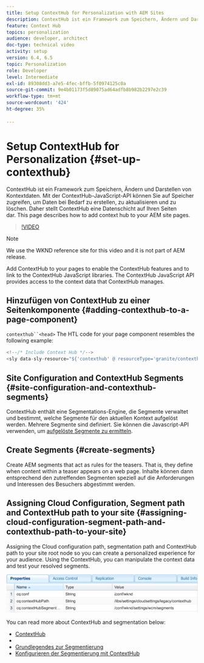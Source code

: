 ```yaml
---
title: Setup ContextHub for Personalization with AEM Sites
description: ContextHub ist ein Framework zum Speichern, Ändern und Darstellen von Kontextdaten. Mit der ContextHub-JavaScript-API können Sie auf Speicher zugreifen, um Daten bei Bedarf zu erstellen, zu aktualisieren und zu löschen. Daher stellt ContextHub eine Datenschicht auf Ihren Seiten dar. This page describes how to add context hub to your AEM site pages.
feature: Context Hub
topics: personalization
audience: developer, architect
doc-type: technical video
activity: setup
version: 6.4, 6.5
topic: Personalization
role: Developer
level: Intermediate
exl-id: 89308dd3-a7e5-4fec-bffb-5f0974125c0a
source-git-commit: 9e4b01173f5d89075ad64adfb8b982b2297e2c39
workflow-type: tm+mt
source-wordcount: '424'
ht-degree: 35%

---
```


# Setup ContextHub for Personalization {#set-up-contexthub}

ContextHub ist ein Framework zum Speichern, Ändern und Darstellen von Kontextdaten. Mit der ContextHub-JavaScript-API können Sie auf Speicher zugreifen, um Daten bei Bedarf zu erstellen, zu aktualisieren und zu löschen. Daher stellt ContextHub eine Datenschicht auf Ihren Seiten dar. This page describes how to add context hub to your AEM site pages.

>[!VIDEO](https://video.tv.adobe.com/v/23765/?quality=9&learn=on)

>[!NOTE]
>
>We use the WKND reference site for this video and it is not part of AEM release. [](https://github.com/adobe/aem-guides-wknd/releases)

Add ContextHub to your pages to enable the ContextHub features and to link to the ContextHub JavaScript libraries. The ContextHub JavaScript API provides access to the context data that ContextHub manages.

## Hinzufügen von ContextHub zu einer Seitenkomponente {#adding-contexthub-to-a-page-component}

`contexthub``<head>` The HTL code for your page component resembles the following example:

```java
<!--/* Include Context Hub */-->
<sly data-sly-resource="${'contexthub' @ resourceType='granite/contexthub/components/contexthub'}"/>
```

## Site Configuration and ContextHub Segments {#site-configuration-and-contexthub-segments}

ContextHub enthält eine Segmentations-Engine, die Segmente verwaltet und bestimmt, welche Segmente für den aktuellen Kontext aufgelöst werden. Mehrere Segmente sind definiert. Sie können die Javascript-API verwenden, um [aufgelöste Segmente zu ermitteln](https://helpx.adobe.com/experience-manager/6-5/sites/developing/using/ch-adding.html#DeterminingResolvedContextHubSegments). [](https://experienceleague.adobe.com/docs/experience-manager-cloud-service/implementing/developing/configurations.html?lang=de)

## Create Segments {#create-segments}

Create AEM segments that act as rules for the teasers. That is, they define when content within a teaser appears on a web page. Inhalte können dann entsprechend den zutreffenden Segmenten speziell auf die Anforderungen und Interessen des Besuchers abgestimmt werden.

## Assigning Cloud Configuration, Segment path and ContextHub path to your site {#assigning-cloud-configuration-segment-path-and-contexthub-path-to-your-site}

Assigning the Cloud configuration path, segmentation path and ContextHub path to your site root node so you can create a personalized experience for your audience. Using the ContextHub, you can manipulate the context data and test your resolved segments.

![CRXDE Lite](assets/crx-de-properties.png) 

You can read more about ContextHub and segmentation below:

* [ContextHub](https://helpx.adobe.com/experience-manager/6-5/sites/developing/using/contexthub.html)
* [](https://helpx.adobe.com/experience-manager/6-5/sites/developing/using/ch-adding.html)
* [Grundlegendes zur Segmentierung](https://helpx.adobe.com/experience-manager/6-5/sites/classic-ui-authoring/using/classic-personalization-campaigns-segmentation.html)
* [Konfigurieren der Segmentierung mit ContextHub](https://helpx.adobe.com/experience-manager/6-5/sites/administering/using/segmentation.html)
